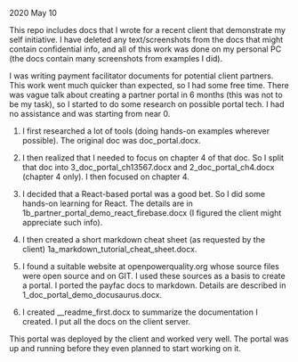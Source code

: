 2020 May 10

This repo includes docs that I wrote for a recent client that demonstrate my self initiative. I have deleted any text/screenshots from the docs that might contain confidential info, and all of this work was done on my personal PC (the docs contain many screenshots from examples I did).

I was writing payment facilitator documents for potential client partners. This work went much quicker than expected, so I had some free time. There was vague talk about creating a partner portal in 6 months (this was not to be my task), so I started to do some research on possible portal tech.  I had no assistance and was starting from near 0.

1. I first researched a lot of tools (doing hands-on examples wherever possible). The original doc was doc_portal.docx. 

2. I then realized that I needed to focus on chapter 4 of that doc. So I split that doc into 3_doc_portal_ch13567.docx and 2_doc_portal_ch4.docx (chapter 4 only). I then focused on chapter 4.

3. I decided that a React-based portal was a good bet. So I did some hands-on learning for React. The details are in 1b_partner_portal_demo_react_firebase.docx (I figured the client might appreciate such info).

4. I then created a short markdown cheat sheet (as requested by the client) 1a_markdown_tutorial_cheat_sheet.docx.

5. I found a suitable website at openpowerquality.org whose source files were open source and on GIT. I used these sources as a basis to create a portal. I ported the payfac docs to markdown. Details are described in 1_doc_portal_demo_docusaurus.docx.

6. I created __readme_first.docx to summarize the documentation I created. I put all the docs on the client server.

This portal was deployed by the client and worked very well. The portal was up and running before they even planned to start working on it.
